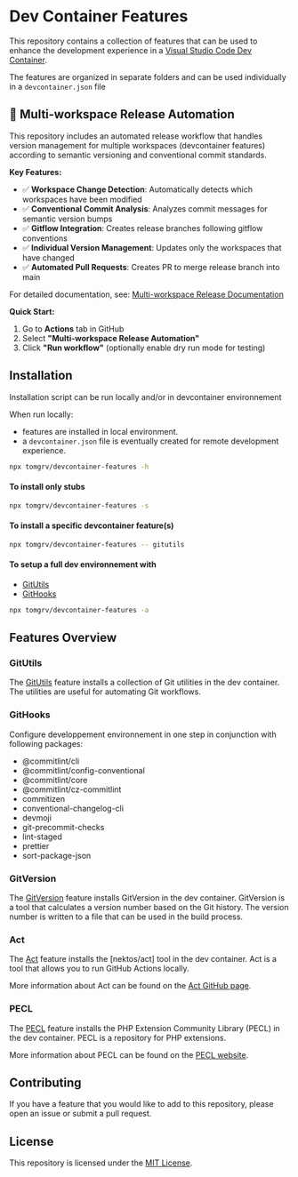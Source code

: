 <!-- @format -->

# Dev Container Features

This repository contains a collection of features that can be used to enhance the development experience in a [Visual Studio Code Dev Container](https://code.visualstudio.com/docs/remote/containers).

The features are organized in separate folders and can be used individually in a `devcontainer.json` file

## 🚀 Multi-workspace Release Automation

This repository includes an automated release workflow that handles version management for multiple workspaces (devcontainer features) according to semantic versioning and conventional commit standards.

**Key Features:**
- ✅ **Workspace Change Detection**: Automatically detects which workspaces have been modified
- ✅ **Conventional Commit Analysis**: Analyzes commit messages for semantic version bumps  
- ✅ **Gitflow Integration**: Creates release branches following gitflow conventions
- ✅ **Individual Version Management**: Updates only the workspaces that have changed
- ✅ **Automated Pull Requests**: Creates PR to merge release branch into main

For detailed documentation, see: [Multi-workspace Release Documentation](./docs/multi-workspace-release.md)

**Quick Start:**
1. Go to **Actions** tab in GitHub
2. Select **"Multi-workspace Release Automation"**
3. Click **"Run workflow"** (optionally enable dry run mode for testing)

## Installation

Installation script can be run locally and/or in devcontainer environnement

When run locally:
- features are installed in local environment.
- a `devcontainer.json` file is eventually created for remote development experience.

```sh
npx tomgrv/devcontainer-features -h
```

#### To install only stubs

```sh
npx tomgrv/devcontainer-features -s
```

#### To install a specific devcontainer feature(s) 

```sh
npx tomgrv/devcontainer-features -- gitutils
```

#### To setup a full dev environnement with 

- [GitUtils](./src/gitutils/)
- [GitHooks](./src/githooks/)

```sh
npx tomgrv/devcontainer-features -a
```

## Features Overview

### GitUtils

The [GitUtils](./src/gitutils/) feature installs a collection of Git utilities in the dev container. The utilities are useful for automating Git workflows.

### GitHooks

Configure developpement environnement in one step in conjunction with following packages:

-   @commitlint/cli
-   @commitlint/config-conventional
-   @commitlint/core
-   @commitlint/cz-commitlint
-   commitizen
-   conventional-changelog-cli
-   devmoji
-   git-precommit-checks
-   lint-staged
-   prettier
-   sort-package-json

### GitVersion

The [GitVersion](./src/gitversion/) feature installs GitVersion in the dev container. GitVersion is a tool that calculates a version number based on the Git history. The version number is written to a file that can be used in the build process.

### Act

The [Act](./src/act/) feature installs the [nektos/act] tool in the dev container. Act is a tool that allows you to run GitHub Actions locally.

More information about Act can be found on the [Act GitHub page](https://github.com/nektos/act).

### PECL

The [PECL](./src/pecl/) feature installs the PHP Extension Community Library (PECL) in the dev container. PECL is a repository for PHP extensions.

More information about PECL can be found on the [PECL website](https://pecl.php.net/).

## Contributing

If you have a feature that you would like to add to this repository, please open an issue or submit a pull request.

## License

This repository is licensed under the [MIT License](./LICENSE).
